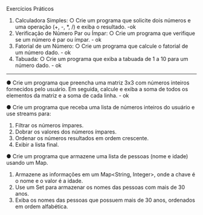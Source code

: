 Exercícios Práticos 
1. Calculadora Simples:
○ Crie um programa que solicite dois números e uma operação (+, -, *, /) e exiba o resultado. -ok
2. Verificação de Número Par ou Ímpar:
○ Crie um programa que verifique se um número é par ou ímpar. - ok
3. Fatorial de um Número:
○ Crie um programa que calcule o fatorial de um número dado. - ok
4. Tabuada:
○ Crie um programa que exiba a tabuada de 1 a 10 para um número dado. - ok
---------------------------------------------------------------------------------------------
● Crie um programa que preencha uma matriz 3x3 com números inteiros fornecidos pelo usuário. 
Em seguida, calcule e exiba a soma de todos os elementos da matriz e a soma de cada linha. - ok

● Crie um programa que receba uma lista de números inteiros do usuário e use streams para:
1. Filtrar os números ímpares.
2. Dobrar os valores dos números ímpares.
3. Ordenar os números resultados em ordem crescente.
4. Exibir a lista final.
   
● Crie um programa que armazene uma lista de pessoas (nome e idade) usando um Map.
1. Armazene as informações em um Map<String, Integer>, onde a chave é o nome e o valor é a idade.
2. Use um Set para armazenar os nomes das pessoas com mais de 30 anos.
3. Exiba os nomes das pessoas que possuem mais de 30 anos, ordenados em ordem alfabética.

